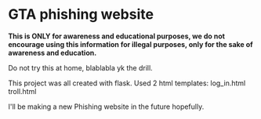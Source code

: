

# GTA phishing website


**This is ONLY for awareness and educational purposes, we do not encourage using this information for illegal purposes, only for the sake of awareness and education.** 

Do not try this at home, blablabla yk the drill.


This project was all created with flask.
Used 2 html templates:
log_in.html
troll.html


I'll be making a new Phishing website in the future hopefully. 

